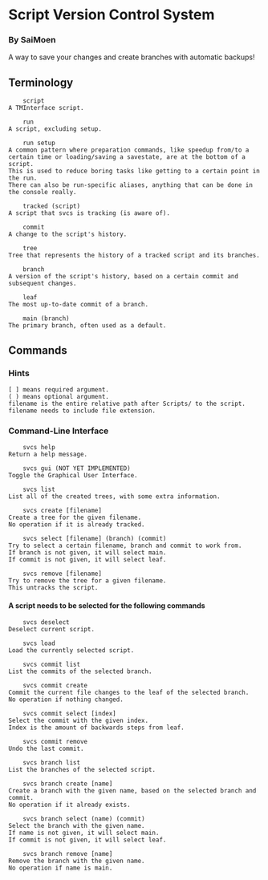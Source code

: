 # Script Version Control System
### By SaiMoen
A way to save your changes and create branches with automatic backups!

## Terminology

        script
    A TMInterface script.

        run
    A script, excluding setup.

        run setup
    A common pattern where preparation commands, like speedup from/to a certain time or loading/saving a savestate, are at the bottom of a script.
    This is used to reduce boring tasks like getting to a certain point in the run.
    There can also be run-specific aliases, anything that can be done in the console really.

        tracked (script)
    A script that svcs is tracking (is aware of).

        commit
    A change to the script's history.

        tree
    Tree that represents the history of a tracked script and its branches.

        branch
    A version of the script's history, based on a certain commit and subsequent changes.

        leaf
    The most up-to-date commit of a branch.

        main (branch)
    The primary branch, often used as a default.

## Commands

### Hints
    [ ] means required argument.
    ( ) means optional argument.
    filename is the entire relative path after Scripts/ to the script.
    filename needs to include file extension.

### Command-Line Interface
        svcs help
    Return a help message.

        svcs gui (NOT YET IMPLEMENTED)
    Toggle the Graphical User Interface.

        svcs list
    List all of the created trees, with some extra information.

        svcs create [filename]
    Create a tree for the given filename.
    No operation if it is already tracked.

        svcs select [filename] (branch) (commit)
    Try to select a certain filename, branch and commit to work from.
    If branch is not given, it will select main.
    If commit is not given, it will select leaf.

        svcs remove [filename]
    Try to remove the tree for a given filename.
    This untracks the script.

#### A script needs to be selected for the following commands
        svcs deselect
    Deselect current script.

        svcs load
    Load the currently selected script.

        svcs commit list
    List the commits of the selected branch.

        svcs commit create
    Commit the current file changes to the leaf of the selected branch.
    No operation if nothing changed.

        svcs commit select [index]
    Select the commit with the given index.
    Index is the amount of backwards steps from leaf.

        svcs commit remove
    Undo the last commit.

        svcs branch list
    List the branches of the selected script.

        svcs branch create [name]
    Create a branch with the given name, based on the selected branch and commit.
    No operation if it already exists.

        svcs branch select (name) (commit)
    Select the branch with the given name.
    If name is not given, it will select main.
    If commit is not given, it will select leaf.

        svcs branch remove [name]
    Remove the branch with the given name.
    No operation if name is main.
